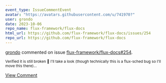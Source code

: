 ```yaml
---
event_type: IssueCommentEvent
avatar: "https://avatars.githubusercontent.com/u/741970?"
user: grondo
date: 2023-10-06
repo_name: flux-framework/flux-docs
html_url: https://github.com/flux-framework/flux-docs/issues/254
repo_url: https://github.com/flux-framework/flux-docs
---
```


<a href='https://github.com/grondo' target='_blank'>grondo</a> commented on issue <a href='https://github.com/flux-framework/flux-docs/issues/254' target='_blank'>flux-framework/flux-docs#254</a>.

<small>Verified it is still broken :slightly_frowning_face: I'll take a look (though technically this is a flux-sched bug so I'll move this there)...</small>

<a href='https://github.com/flux-framework/flux-docs/issues/254' target='_blank'>View Comment</a>